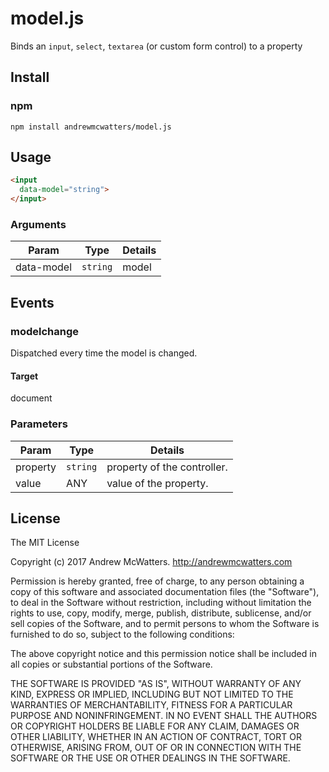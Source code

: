 # model.js
Binds an `input`, `select`, `textarea` (or custom form control) to a property

## Install
### npm
```shell
npm install andrewmcwatters/model.js
```

## Usage
```html
<input
  data-model="string">
</input>
```

### Arguments
| Param      | Type     | Details |
| ---------- | -------- | ------- |
| data-model | `string` | model   |

## Events
### modelchange
Dispatched every time the model is changed.

#### Target
document

### Parameters
| Param    | Type     | Details                     |
| -------- | -------- | --------------------------- |
| property | `string` | property of the controller. |
| value    | ANY      | value of the property.      |

## License
The MIT License

Copyright (c) 2017 Andrew McWatters. http://andrewmcwatters.com

Permission is hereby granted, free of charge, to any person obtaining a copy
of this software and associated documentation files (the "Software"), to deal
in the Software without restriction, including without limitation the rights
to use, copy, modify, merge, publish, distribute, sublicense, and/or sell
copies of the Software, and to permit persons to whom the Software is
furnished to do so, subject to the following conditions:

The above copyright notice and this permission notice shall be included in
all copies or substantial portions of the Software.

THE SOFTWARE IS PROVIDED "AS IS", WITHOUT WARRANTY OF ANY KIND, EXPRESS OR
IMPLIED, INCLUDING BUT NOT LIMITED TO THE WARRANTIES OF MERCHANTABILITY,
FITNESS FOR A PARTICULAR PURPOSE AND NONINFRINGEMENT. IN NO EVENT SHALL THE
AUTHORS OR COPYRIGHT HOLDERS BE LIABLE FOR ANY CLAIM, DAMAGES OR OTHER
LIABILITY, WHETHER IN AN ACTION OF CONTRACT, TORT OR OTHERWISE, ARISING FROM,
OUT OF OR IN CONNECTION WITH THE SOFTWARE OR THE USE OR OTHER DEALINGS IN
THE SOFTWARE.
